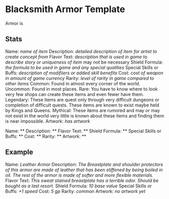 # Blacksmith Armor Template

Armor is 

## Stats
Name: *name of item*
Description: *detailed description of item for artist to create concept from*
Flavor Text: *description that is used in game to describe story or uniqueness of item* may not be necessary
Shield Formula: *the formula to be used in game and any special qualities*
Special Skills or Buffs: *description of modifiiers or added skill benefits*
Cost: *cost of weapon in amount of game currency*
Rarity: *level of rarity in game compared to other items*
    Common: Found in almost every corner of the world.
    Uncommon: Found in most places.
    Rare: You have to know where to look very few shops can create these items and even fewer have them.
    Legendary: These items are quest only through very difficult dungeons or completion of difficult quests. These items are known to exist maybe held by Kings and Queens. 
    Mythical: These items are rumored and may or may not exist in the world very little is known about these items and finding them is near impossible.
Artwork: *has artwork*

Name: **
Description: **
Flavor Text: **
Shield Formula: **
Special Skills or Buffs: ** 
Cost: **
Rarity: **
Artwork: **

## Example
Name: *Leather Armor*
Description: *The Breastplate and shoulder protectors of this armor are made of leather that has been stiffened by being boiled in oil. The rest of the armor is made of softer and more flexible materials.*
Flavor Text: *This sweat stained breastplate has a terrible odor. Should be bought as a last resort.*
Shield Formula: *10 base value*
Special Skills or Buffs: *+1 speed* 
Cost: *5 gp*
Rarity: *common*
Artwork: *no artwork yet*
